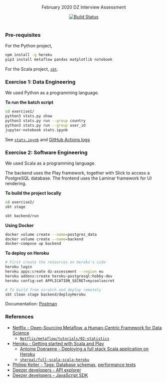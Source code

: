 <p align="center">
  February 2020 DZ Interview Assessment
</p>

<p align="center">
  <a href="https://github.com/mycaule/dz-assessment/actions"><img src="https://github.com/mycaule/dz-assessment/workflows/CI/badge.svg?branch=master" alt="Build Status"></a>
  <br>
  <br>
</p>

### Pre-requisites

For the Python project,
```bash
npm install -g heroku
pip3 install metaflow pandas matplotlib notebook
```

For the Scala project, [`sbt`](https://www.scala-sbt.org/download.html).

### Exercise 1: Data Engineering

We used Python as a programming language.

**To run the batch script**

```bash
cd exercise1/
python3 stats.py show
python3 stats.py run --group country
python3 stats.py run --group user_id
jupyter-notebook stats.ipynb
```
See [`stats.ipynb`](exercise1/stats.ipynb) and [GitHub Actions logs](https://github.com/mycaule/dz-assessment/actions)

### Exercise 2: Software Engineering

We used Scala as a programming language.

The backend uses the Play framework, together with Slick to access a PostgreSQL database.
The frontend uses the Laminar framework for UI rendering.

**To build the project locally**

```bash
cd exercise2/
sbt stage

sbt backend/run
```

**Using Docker**

```bash
docker volume create --name=postgres_data
docker volume create --name=backend
docker-compose up backend
```

**To deploy on Heroku**

```bash
# First create the resources on Heroku's side
heroku login
heroku apps:create dz-assessment --region eu
heroku addons:create heroku-postgresql:hobby-dev
heroku config:set APPLICATION_SECRET=mycoolsecret

# To build from scratch and deploy remotely
sbt clean stage backend/deployHeroku
```
Documentation: [Postman](https://documenter.getpostman.com/view/9909796/SzKVRJFf)

### References

- [Netflix - Open-Sourcing Metaflow, a Human-Centric Framework for Data Science](https://netflixtechblog.com/open-sourcing-metaflow-a-human-centric-framework-for-data-science-fa72e04a5d9)
  - [`Netflix/metaflow/tutorials/02-statistics`](https://github.com/Netflix/metaflow/tree/master/metaflow/tutorials/02-statistics)
- [Heroku - Getting started with Scala and Play](https://devcenter.heroku.com/articles/getting-started-with-scala)
  - [Antoine Doeraene - Deploying a full stack Scala application on Heroku](https://medium.com/@antoine.doeraene/deploying-a-full-stack-scala-application-on-heroku-6d8093a913b3)
  - [`sherpal/full-scala-scala-heroku`](https://github.com/sherpal/full-scala-scala-heroku)
- [Philipp Keller - Tags: Database schemas](http://howto.philippkeller.com/2005/04/24/Tags-Database-schemas/), [performance tests](http://howto.philippkeller.com/2005/06/19/Tagsystems-performance-tests/)
- [Deezer developers - API explorer](https://developers.deezer.com/api/explorer)
- [Deezer developers - JavaScript SDK](https://developers.deezer.com/sdk/javascript/api)
